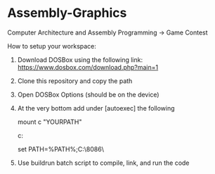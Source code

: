 # Assembly-Graphics
Computer Architecture and Assembly Programming -> Game Contest


How to setup your workspace:
1. Download DOSBox using the following link: https://www.dosbox.com/download.php?main=1

2. Clone this repository and copy the path

3. Open DOSBox Options (should be on the device)

4. At the very bottom add under [autoexec] the following
   
   mount c "YOURPATH"
   
   c:
   
   set PATH=%PATH%;C:\8086\
  
5. Use buildrun batch script to compile, link, and run the code
